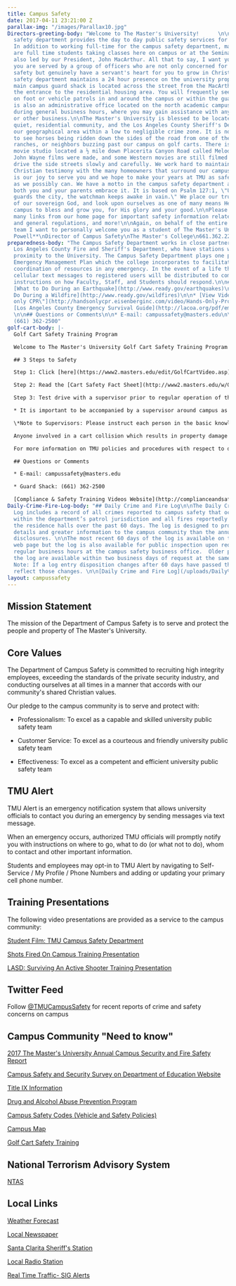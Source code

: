 ```yaml
---
title: Campus Safety
date: 2017-04-11 23:21:00 Z
parallax-img: "/images/Parallax10.jpg"
Directors-greeting-body: "Welcome to The Master's University!      \n\nThe campus
  safety department provides the day to day public safety services for the university.
  In addition to working full-time for the campus safety department, many of our employees
  are full time students taking classes here on campus or at the Seminary in Sun Valley,
  also led by our President, John MacArthur. All that to say, I want you to know that
  you are served by a group of officers who are not only concerned for your personal
  safety but genuinely have a servant's heart for you to grow in Christ.\n\nThe campus
  safety department maintains a 24 hour presence on the university property, and the
  main campus guard shack is located across the street from the MacArthur Center at
  the entrance to the residential housing area. You will frequently see our officers
  on foot or vehicle patrols in and around the campus or within the guard shack. There
  is also an administrative office located on the north academic campus that is open
  during general business hours, where you may gain assistance with any permitting
  or other business.\n\nThe Master's University is blessed to be located within a
  quiet, residential community, and the Los Angeles County Sheriff's Department charts
  our geographical area within a low to negligible crime zone. It is not uncommon
  to see horses being ridden down the sides of the road from one of the many beautiful
  ranches, or neighbors buzzing past our campus on golf carts. There is even a historic
  movie studio located a ½ mile down Placerita Canyon Road called Melody Ranch where
  John Wayne films were made, and some Western movies are still filmed today. Please
  drive the side streets slowly and carefully. We work hard to maintain an excellent
  Christian testimony with the many homeowners that surround our campus property.\n\nIt
  is our joy to serve you and we hope to make your years at TMU as safe and secure
  as we possibly can. We have a motto in the campus safety department and hope that
  both you and your parents embrace it. It is based on Psalm 127:1, \"Unless the LORD
  guards the city, the watchman keeps awake in vain.\" We place our trust in the hands
  of our sovereign God, and look upon ourselves as one of many means He uses on this
  campus to bless and grow you, for His glory and your good.\n\nPlease click on the
  many links from our home page for important safety information related to our parking
  and general regulations, and more!\n\nAgain, on behalf of the entire public safety
  team I want to personally welcome you as a student of The Master's University!\n\n**C.
  Powell**\nDirector of Campus Safety\nThe Master's College\n661.362.2208"
preparedness-body: "The Campus Safety Department works in close partnership with the
  Los Angeles County Fire and Sheriff's Department, who have stations within close
  proximity to the University. The Campus Safety Department plays one part in a larger
  Emergency Management Plan which the college incorporates to facilitate effective
  coordination of resources in any emergency. In the event of a life threatening emergency,
  cellular text messages to registered users will be distributed to communicate important
  instructions on how Faculty, Staff, and Students should respond.\n\n## Dare to Prepare\n\n*
  [What to Do During an Earthquake](http://www.ready.gov/earthquakes)\n\n* [What to
  Do During a Wildfire](http://www.ready.gov/wildfires)\n\n* [View Video: \"Hands
  only CPR\"](http://handsonlycpr.eisenberginc.com/video/Hands-Only-Promo-English.wmv)\n\n*
  [Los Angeles County Emergency Survival Guide](http://lacoa.org/pdf/emergencysurvivalguide-lowres.pdf)
  \n\n## Questions or Comments\n\n* E-mail: campussafety@masters.edu\n\n* Guard Shack:
  (661) 362-2500"
golf-cart-body: |-
  Golf Cart Safety Training Program

  Welcome to The Master's University Golf Cart Safety Training Program! This program has been developed to encourage safe operation on TMU campus properties of golf carts or any type of electric or low powered industrial style utility carts. All faculty, staff, and students who may operate a cart on the TMU properties are required to complete this training.

  ## 3 Steps to Safety

  Step 1: Click [here](https://www2.masters.edu/edit/GolfCartVideo.asp) to view the Golf Cart Training Presentation.

  Step 2: Read the [Cart Safety Fact Sheet](http://www2.masters.edu/w/GetHostedFile.ashx?TMC\+Cart\+Safety\+Fact\+Sheet.pdf&Id=588) and download, sign, and send the [Acknowledgement of Responsibility Form](http://www2.masters.edu/w/GetHostedFile.ashx?Acknowledgement\+of\+Responsibility\+for\+Carts.pdf&Id=587) to Campus Safety, box 34.

  Step 3: Test drive with a supervisor prior to regular operation of the cart.

  * It is important to be accompanied by a supervisor around campus as each department may maintain additional rules regarding cart operation and charging. This is not an optional step as your signed acknowledgement of responsibility form indicates. If your department has no experienced drivers please email campussecurity@masters.edu for further assistance.

  \*Note to Supervisors: Please instruct each person in the basic knowledge of the cart's functions and evaluate their skills as they operate on different parts of the campus properties. Speed is always a factor as well as operating around blind corners.

  Anyone involved in a cart collision which results in property damage or injury must report the incident to a supervisor and campus safety.

  For more information on TMU policies and procedures with respect to driving vehicles on campus please review the vehicle code on our main website or contact the Director of Campus Safety.

  ## Questions or Comments

  * E-mail: campussafety@masters.edu

  * Guard Shack: (661) 362-2500

  [Compliance & Safety Training Videos Website](http://complianceandsafety.com/)
Daily-Crime-Fire-Log-body: "## Daily Crime and Fire Log\n\nThe Daily Crime & Fire
  Log includes a record of all crimes reported to campus safety that occurred anywhere
  within the department’s patrol jurisdiction and all fires reportedly occurring in
  the residence halls over the past 60 days. The log is designed to provide timelier
  details and greater information to the campus community than the annual statistical
  disclosures. \n\nThe most recent 60 days of the log is available on the campus safety
  web page but the log is also available for public inspection upon request during
  regular business hours at the campus safety business office.  Older portions of
  the log are available within two business days of request at the same location.
  Note: If a log entry disposition changes after 60 days have passed the log may not
  reflect those changes. \n\n[Daily Crime and Fire Log](/uploads/Daily%20Crime%20and%20Fire%20Log%20Stats-cf0b79.pdf)\n"
layout: campussafety
---
```


## Mission Statement

The mission of the Department of Campus Safety is to serve and protect the people and property of The Master's University.  

## Core Values

The Department of Campus Safety is committed to recruiting high integrity employees, exceeding the standards of the private security industry, and conducting ourselves at all times in a manner that accords with our community's shared Christian values.    

Our pledge to the campus community is to serve and protect with:

* Professionalism: To excel as a capable and skilled university public safety team

* Customer Service: To excel as a courteous and friendly university public safety team

* Effectiveness: To excel as a competent and efficient university public safety team

## TMU Alert

TMU Alert is an emergency notification system that allows university officials to contact you during an emergency by sending messages via text message.

When an emergency occurs, authorized TMU officials will promptly notify you with instructions on where to go, what to do (or what not to do), whom to contact and other important information.

Students and employees may opt-in to TMU Alert by navigating to Self-Service / My Profile / Phone Numbers and adding or updating your primary cell phone number.

## Training Presentations

The following video presentations are provided as a service to the campus community:

[Student Film: TMU Campus Safety Department](https://www.youtube.com/watch?v=jDKW0gpBgco)

[Shots Fired On Campus Training Presentation](https://mix.office.com/watch/d8mtp1ue02zp)

[LASD: Surviving An Active Shooter Training Presentation](https://www.youtube.com/watch?v=DFQ-oxhdFjE)

## Twitter Feed

Follow [@TMUCampusSafety](https://twitter.com/TMUCampusSafety) for recent reports of crime and safety concerns on campus

## Campus Community "Need to know"

[2017 The Master's University Annual Campus Security and Fire Safety Report](/media/870363/2017-annual-security-and-fire-safety-report.pdf)

[Campus Safety and Security Survey on Department of Education Website](http://ope.ed.gov/security/Index.aspx)

[Title IX Information](/title-ix)

[Drug and Alcohol Abuse Prevention Program ](/media/870369/tmu-daapp-2017-2018-4.pdf)

[Campus Safety Codes (Vehicle and Safety Policies)](http://www.masters.edu/media/870173/campus-safety-codes_aug-2017.pdf "Campus Safety Codes_Aug 2017.pdf (1)")

[Campus Map](http://www.masters.edu/uploads/campus_map_3.pdf)

[Golf Cart Safety Training](#video)

## National Terrorism Advisory System

[NTAS](https://www.dhs.gov/ntas/advisory/ntas_17_0515_0001)

## Local Links

[Weather Forecast](http://forecast.weather.gov/MapClick.php?CityName=Newhall&state=CA&site=LOX&textField1=34.3847&textField2=-118.53&e=0)

[Local Newspaper](http://www.the-signal.com/news/)

[Santa Clarita Sheriff's Station](http://shq.lasdnews.net/pages/patrolstation.aspx?id=SCT)

[Local Radio Station](http://www.hometownstation.com/)

[Real Time Traffic- SIG Alerts](http://www.sigalert.com/map.asp?Region=Greater\+Los\+Angeles)
